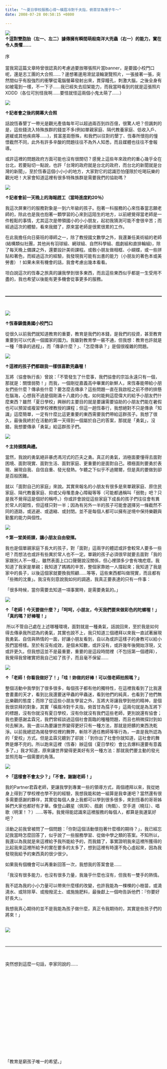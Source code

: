```yaml
---
title: "～夏日學校服務心得～橫眉冷對千夫指，俯首甘為孺子牛～"
date: 2008-07-28 00:58:15 +0800

---
```



<a href="http://photo.xuite.net/_r9009/funnyfamily/2662602/18.jpg" target="_blank">![](/images/slum-area/150_99497173_m.jpg)</a><br /><strong>↑這對雙胞胎（左一、左二）據傳擁有瞬間萌殺南洋大兜蟲（右一）的能力，實在令人畏懼......</strong><br /><br />序<br /><br />當我寫這篇文章時曾很認真的考慮過要放哪張照片當banner，是要國小校門口呢，還是志工團的大合照......？邊想著邊用滑鼠滾輪瀏覽照片，一張接著一張，突然間似乎有股強烈的衝擊從電腦螢幕發射出來，貫穿瞳孔，刺激大腦，之後全身有如被電到一樣，不一下子......我已經失去招架能力，而我當時看到的就是這張照片XDDD（各位可別怪我啊......要怪就怪這兩個小鬼太萌了......）



<a href="http://photo.xuite.net/_r9009/funnyfamily/2662602/12.jpg" target="_blank">![](/images/slum-area/151_99493446_m.jpg)</a>



<strong>↑記者會之後的開幕大合照</strong><br />



話說恆春墾丁一帶光是觀光產值每年可以超過兩百到四百億，很驚人吧？但諷刺的是，這些錢流入特殊族群的錢並不多(例如單親家庭、隔代教養家庭、低收入戶、遲緩或其他疾病等......)，貧富差距懸殊，和我們以往對的墾丁、恆春所懷抱的憧憬截然不同，此外有許多辛酸的問題往往不為外人知悉，而且媒體也往往不會報導。



或許這裡的問題政府方面可能也沒有很關切？感覺上這些年來政府的重心幾乎全在台北，若要貼切一點說，也許「台灣的政府就是台北的政府，而台北的新聞就是台灣的新聞」，至於恆春這個小小小的地方，大家對它的認識恐怕僅限於吃喝玩樂的觀光吧！大家會知道這裡有很多特殊族群是需要我們的協助嗎？



<a href="http://photo.xuite.net/_r9009/funnyfamily/2662602/10.jpg" target="_blank">![](/images/slum-area/152_99493401_m.jpg)</a>



<strong>↑記者會前一天晚上的海報趕工（當時進度約20％）</strong>



我這次屏東行的服務對象是一到六年級的孩子。抱著一科服務的心來恆春當志願老師的，除此也是我也抱著一顆學習的心來到這陌生的地方，以前總覺得當老師是一件輕鬆的事情，尤其這次是帶領國小的小小朋友，起初我猜測可能不會很辛苦；而經過這次的體驗，看來我錯了，原來當老師是很累很累的工作。



在此我擔任向日葵班的導師之一，除了教授國文數學之外，我還兼任美術組的老師(結構類似社團，其他尚有羽球組、網球組、自然科學組、戲劇組和直排輪組)，除了每天晚上備課之外，還要設計美術課程。或敎小朋友做相框、小蝴蝶，或一些拼貼和著色，而經過這次的經驗，我發現我可能有出書的能力（小朋友的著色本或美勞書）！如果未來有機會的話，我會考慮出幾本看看。<br />



坦白說這次的恆春之旅真的讓我學到很多東西，而且這些東西似乎都是一生受用不盡的，我也希望以後能有更多機會從事更多的服務。



 

<hr style="WIDTH: 100%; HEIGHT: 2px" />

 



<a href="http://photo.xuite.net/_r9009/funnyfamily/2662602/1.jpg" target="_blank">![](/images/slum-area/153_99493090_m.jpg)</a>



<strong>↑恆春鎮僑勇國小校門口</strong>



從很久以前我們就知道教育的重要，教育是我們的本錢，是我們的投資，甚至教育重要到可以代表一個國家的國力。我雖對教育學一竅不通，但我想：教育也許就是一種「傳承的過程」，而「傳承什麼？」、「怎麼傳承？」是個很複雜的問題。



<a href="http://photo.xuite.net/_r9009/funnyfamily/2662602/3.jpg" target="_blank">![](/images/slum-area/154_99493129_m.jpg)</a>



<strong>↑這裡的孩子們都跟我一樣很喜歡兜蟲喔！</strong><br />



亙將（協會執行長）曾說：「不管發生了什麼事，我們協會的宗旨永遠只有一個，那就是：關懷弱勢！」而我，一個剛從嘉義高中畢業的新鮮人，來恆春能帶給小朋友們些什麼？傳承些什麼？要怎麼去傳承？這些問題一直在我啟程之前不停的排懸在腦海，心想我不過是個剛滿十八歲的小鬼，如何能夠這麼偉大的給予小朋友們什麼東西？雖然「夏日學校」興辦的主要目的就是要讓需要協助的小朋友們能在暑假也可以預習或複習學校裡教授的課程；但這一趟恆春行，我想絕對不只是傳承「知識」這麼簡單，一定有什麼比這更重要的東西需要我們帶給這群孩子。我想了很久，最後我終於在活動的第一天得到一個屬於自己的答案，那就是「勇氣」，沒錯，我想要傳承「勇氣」給這群孩子們。


![](/images/slum-area/155_6.jpg)


<strong>↑主持頒獎典禮。</strong>



當然，我說的勇氣絕非暴虎馮河式的匹夫之勇。真正的勇氣，消極面要懂得去面對困境、面對現實、面對生活、面對家庭、更重要的是面對自己。積極面則要勇於表現、展現自我、自信自重、發光發熱。乍聽之下似乎不過爾爾，但是真的要做到卻是百般困難。



就以「面對自己的家庭」來說。其實來報名的小朋友有很多是來單親家庭、原住民家庭、隔代教養家庭、抑或父母罹患身心障礙等等（可能都通稱叫「弱勢」吧？只是我不覺得這是個好的稱呼。）你或許會說從這些家庭下成長的孩子們往往會有異於常人的韌性，但這樣只對一半；因為有另外一半的孩子可能會選擇另一條截然不同的道路，或逃避、或退縮、或封閉。並不是每個人都可以擁有逆境中保持樂觀與勤奮的能力與個性。



<a href="http://photo.xuite.net/_r9009/funnyfamily/2662602/4.jpg" target="_blank">![](/images/slum-area/156_99493135_m.jpg)</a>



<strong>↑第一堂美術課，讓小朋友自由發揮。</strong>



我也是個單親家庭下長大的孩子，對「面對」這兩字的體認或許會較常人要多一些吧？而想法也或許有些異於常人也不一定。單親的孩子必須很早就要去面對「我的家跟別人不一樣」，雖然表面上口口聲聲說沒關係，但心裡頭多少會有塊疙瘩。我知道了我家是單親；我知道了媽媽的辛苦，整個家靠她一人撐起來；我知道了我是家中的長子，以後這個家就要換我照顧......等等，這些東西都叫做現實，而且都有「些微的沈重」。我沒有刻意說我如何的調適，我真正要表達的只有一件事：



「很多時候，當你需要去知道一項事實時，是需要勇氣的。」



<a href="http://photo.xuite.net/_r9009/funnyfamily/2662602/9.jpg" target="_blank">![](/images/slum-area/157_99493392_m.jpg)</a>



<strong>↑「老師！今天要做什麼？」「呵呵，小朋友，今天我們要來做彩色的陀螺喔！」「真的嗎？好棒喔！」</strong>



 所以不管自己處在上述哪種環境，面對就是一種勇氣，話說回來，至於我是如何得去傳承我所認為的勇氣，其實也說不上，我只知道三個禮拜以來我一直試著展現我勇氣、自信與熱情的一面，好讓小朋友看到，自以為或許這樣子的身教可以給小孩們當榜樣。至於有沒有成效，是個未知數，或許沒有，或許幾年後開始浮現，又或許更久。但我想這並不是最重要，重要的是這段時間裡（不包括第一個禮拜），我覺得我曾確實把我自己給了孩子，而且毫不保留......



<a href="http://photo.xuite.net/_r9009/funnyfamily/2662602/5.jpg" target="_blank">![](/images/slum-area/158_99493236_m.jpg)</a>



<strong>↑「老師！你看我做好了！」「哇！妳做的好棒！可以借老師拍照嗎？」</strong>



整個活動中我學到了很多很多，每個孩子都有他的獨特性，在這裡我看到了比我還會畫畫的天才，看到比我還要迷甲蟲的甲蟲迷，看到他們的純真，也看到了他們無比樂觀的態度；而除了從這些小朋友學習之外，亙將大哥讓我學到他的精神，是個我很崇拜的對象，其實「橫眉冷對千夫指，俯首甘為孺子牛」這兩句就是為亙將下的標題，沒有你就沒有夏日學校，沒有你就沒有我們這些老師，更別說還有協會；我也要感謝孟霖兄，我們曾經談過這個社會面臨的種種問題，而且也稍微探討到如何去解決。我一直以為要讓世界變得更好只有一種方法，那就是把髒的東西洗乾淨。以前我總認為揭發學校裡的舞弊，斬除不適任教師等等行為，一直是我所認為的「愛校」方式。但是孟霖兄聽到了卻說：「到你出了社會你就知道，這社會的舞弊是爆不完的。所以跑來這裡（恆春）辦這個（夏日學校）會比去爆料還要有意義多了。」我才知道，原來讓世界變得更美好有另一種方法：那就我們要主動的發光並照亮每一個需要的角落。



<a href="http://photo.xuite.net/_r9009/funnyfamily/2662602/13.jpg" target="_blank">![](/images/slum-area/159_99493497_m.jpg)</a>



<strong>↑「這樣會不會太少？」「不會。謝謝老師！」</strong>



我的Partner君霖老師，更讓我學到專業一些的領導方式，兩個禮拜以來，我從她身上得到了學校裡也學不到的經驗，我想我能和她一組算是我幸運吧？當然還有很多需要感謝的夥伴，其實從每個人身上我都可以學到很多很多，來到恆春的哥哥姊姊們大家也都好有才華。像登山觀星（佩琪）、戲劇（珣甄）、空手道（曉玨）、唱歌（明潔！？）......等等。我覺得能認識來這裡服務的每個人，都算是我運氣好吧？



活動之前我曾被問了一個問題：「你對這個活動懷抱著什麼樣的期待？」，我已經忘記我當時怎麼回答了，似乎說了一些服務學習、從做中學之類的答案。不知所以，我還以為我就是來這裡給予我所能給予的，而我錯了，事實證明我來這裡所獲得的比起我來這裡所給予的實在要多的太多了，想到這裡有時還不免心虛起來，因為我發現我給予的東西真的很少很少。



如果我有個機會可以再重新回答一次，我想我的答案會是......



「我沒有很多能力，也沒有很多力量，我幾乎什麼也沒有，但我有一雙手的熱情。



我不認為我的小小力量可以帶來什麼樣的改變，也許我能為一棵棵的小樹苗，或澆澆水、或除除草、或撥撥泥土、或施施肥料，最後獻上一個吻告訴他們：『你要好好長大』。



我想我真心期待的並不是我能為孩子做什麼，真正令我期待的，其實是些孩子們的將來！」



<br />![](/images/slum-area/160_5.jpg)



 



---



 



突然想到這麼一句話，李家同說的......



 



 



 



 



 



 



 



 



 



「教育是窮孩子唯一的希望。」


